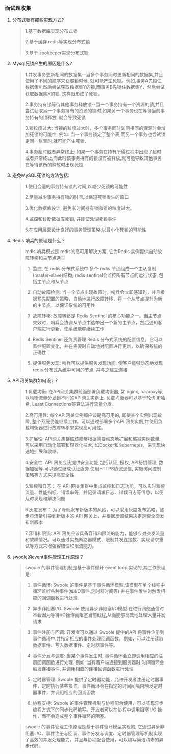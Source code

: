 ### 面试题收集

1. 分布式锁有那些实现方式?

   > 1.基于数据库实现分布式锁
   >
   > 2.基于缓存 redis等实现分布式锁
   >
   > 3.基于 zookeeper实现分布式锁

2. Mysql死锁产生的原因是什么?

   > 1.并发事务更新相同的数据集--当多个事务同时更新相同的数据集,并且使用了不同的顺序来获取锁时候,
   > 就可能产生死锁。例如,事务A先锁住数据集X,然后尝试获取数据集Y的锁,而事务B先锁住数据集Y，然后尝试获取数据集X的锁,
   这样就形成了死锁。
   >
   > 2.事务持有锁等待其他事务释放锁--当一个事务持有一个资源的锁,并且尝试获取另一个事务持有的资源的锁时,如果另一个事务也在等待当前事务持有的锁释放,
   > 就会导致死锁
   >
   > 3.锁粒度过大: 当锁的粒度过大时，多个事务同时访问相同的资源时会增加死锁的可能性, 例如:
   > 当一个事务锁定了整个表,而另一个事务也尝试锁定同一张表时,就可能产生死锁.
   >
   > 4.事务超时或者异常终止: 如果一个事务在持有所得过程中出现了超时或者异常终止,而此时该事务持有的锁没有被释放,就可能导致其他事务在等待该所的释放时出现死锁

>

3. 避免MySQL死锁的方法包括:

   > 1.使用合适的事务持有锁的时间,以减少死锁的可能性
   >
   > 2.尽量减少事务持有锁的时间,以缩短死锁发生的窗口
   >
   > 3.优化数据库设计, 避免长时间持有锁和锁的粒度过大。
   >
   > 4.监控和诊断数据库死锁, 并即使处理死锁事件
   >
   > 5.在应用层面设计良好的事务管理策略,以最小化死锁的可能性


4. Redis 哨兵的原理是什么？

   > redis 哨兵模式是 redis的高可用解决方案, 它为Redis 实例提供自动故障转移和主节点选举

   > 1. 监控, 在 redis 分布式系统中 多个 redis 节点组成一个主从复制(master-slave)结构, redis sentinel会监控所有节点的运行状态,
        包括主节点和从节点

   > 2. 自动故障检测: 当一个节点出现故障时，哨兵会立即感知到，并且根据预先配置的策略，自动地进行故障转移，将一个从节点提升为新的主节点，以保证系统的可用性

   > 3. 故障转移: 故障转移是 Redis Sentinel 的核心功能之一。当主节点失效时，哨兵会协调从节点中选举出一个新的主节点，然后通知客户端进行更新，使系统能够继续工作

   > 4. Redis Sentinel 还负责管理 Redis 分布式系统的配置信息。它可以监控配置变化，并在需要时自动地对配置进行更新，以确保系统的正确性

   > 5. 提供服务发现: 哨兵可以提供服务发现功能, 使客户能够动态地发现 redis 分布式系统中可用的节点, 并与之建立连接

5. API网关集群如何设计?

   > 1.负载均衡: 在API网关集群前面部署负载均衡器, 如 nginx, haproxy等, 以均衡流量分发到不同的API网关实例上.
   负载均衡器可以基于轮询,IP哈希, Least Connections等算法进行流量分发。

   > 2.高可用性: 每个API网关实例都应该是高可用的, 即使某个实例出现故障, 整个系统仍能继续工作。可以通过部署多个API
   网关实例,并使用负载均衡器进行故障转移来实现高可用性。

   > 3.扩展性: API网关集群应该能够根据需要动态地扩展和缩减实例数量, 可以采用自动化部署和容器化技术,
   如Docker和Kubernetes，来实现快速地扩展和收缩。

   > 4.安全性: API 网关应该提供安全功能,包括认证, 授权, API秘钥管理, 数据加密等.可以通过继成认证服务.使用HTTPS协议通信,
   实施访问控制策略等方式来提高安全性
   
   > 5.监控和日志： 在 API 网关集群中集成监控和日志功能，可以实时监控流量、性能指标、错误率等，并记录请求日志、错误日志等信息，以便及时发现和解决问题

   > 6.灰度发布： 为了降低发布新版本的风险，可以采用灰度发布策略，逐步将流量引导到新版本的 API 网关上，并根据反馈结果决定是否全面发布新版本

   > 7.容错和限流:  API 网关应该具备容错和限流的能力，能够应对突发流量和故障情况。可以通过实施断路器模式、限制并发连接数、实现请求重试等方式来增强容错性和限流能力。


6. swoole的event事件管理工作原理？

   > swoole 的事件管理机制是基于事件循环 event loop 实现的,其工作原理是:
   
   > 1. 事件循环: Swoole 的事件是基于事件循环模型,该模型在单个线程中循环监听各种事件(如I/O事件,定时器时间等) 并在事件发生时触发相应的回调函数进行处理.
   
   > 2. 异步非阻塞I/O: Swoole 使用异步非阻塞I/O模型.在进行网络通信时不会因为等待I/O操作而阻塞当前线程,从而能够高效地处理大量并发请求
   
   > 3. 事件注册与回调: 开发者可以通过 Swoole 提供的API 将事件注册到事件循环中.并指定相应的事件处理回调函数。例如，可以注册读取数据事件、写入数据事件、定时器事件等。
   
   > 4. 事件分发与调度: 当某个事件发生时, 事件循环会立即调用相应的注册回调函数进行处理. 例如: 当有客户端连接到服务器时,时间循环会触发连接事件, 并调用相应的连接回调函数进行处理

   > 5. 定时器管理: Swoole 提供了定时器功能，允许开发者注册定时器事件，定时执行某些操作。事件循环会在指定的时间间隔内触发定时器事件，并调用相应的回调函数
   
   > 6. 协程支持: Swoole 的事件管理机制与协程配合使用，可以实现异步编程方式下的同步代码编写。开发者可以在协程中调用阻塞 I/O 操作，而不会造成整个事件循环的阻塞。

   > swoole 的事件管理工作原理是基于事件循环模型实现的, 它通过异步非阻塞 I/O、事件注册与回调、事件分发与调度、定时器管理等机制实现了高效的并发处理能力，并且与协程配合使用，可以编写简洁清晰的异步代码。
   


